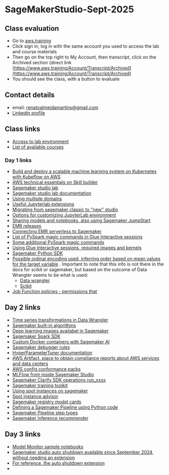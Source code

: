 # SageMakerStudio-Sept-2025

## Class evaluation
- Go to [aws.training](https://www.aws.training/)
- Click sign in, log in with the same account you used to access the lab and course materials
- Then go on the top right to My Account, then transcript, click on the Archived section (direct link [https://www.aws.training/Account/Transcript/Archived](https://www.aws.training/Account/Transcript/Archived)
- You should see the class, with a button to evaluate

## Contact details
- email: renatoalmeidamartins@gmail.com
- [Linkedin profile](https://www.linkedin.com/in/renatodealmeidamartins/)
  
## Class links

- [Access to lab environment](https://us-east-1.student.classrooms.aws.training/class/ilt%23v8Tx76fddYa18jg1vJvvjX)
- [List of available courses](https://releases.awstc.com/)

### Day 1 links
- [Build and deploy a scalable machine learning system on Kubernetes with Kubeflow on AWS](https://aws.amazon.com/blogs/machine-learning/build-and-deploy-a-scalable-machine-learning-system-on-kubernetes-with-kubeflow-on-aws/)
- [AWS technical essentials on Skill builder](https://skillbuilder.aws/learn/K8C2FNZM6X/aws-technical-essentials/N7Q3SXQCDY)
- [Sagemaker studio lab](https://studiolab.sagemaker.aws/login)
- [Sagemaker studio lab documentation](https://docs.aws.amazon.com/sagemaker/latest/dg/studio-lab.html)
- [Using multiple domains](https://docs.aws.amazon.com/sagemaker/latest/dg/domain-multiple.html)
- [Useful Jupyterlab extensions](https://towardsdatascience.com/10-jupyter-lab-extensions-to-boost-your-productivity-4b3800b7ca2a/)
- [Migrating from sagemaker classic to "new" studio](https://docs.aws.amazon.com/sagemaker/latest/dg/studio-updated-migrate.html)
- [Options for customizing JupyterLab environment](https://docs.aws.amazon.com/whitepapers/latest/sagemaker-studio-admin-best-practices/customization.html)
- [Sharing models and notebooks, also using Sagemaker JumpStart](https://aws.amazon.com/blogs/aws/new-share-ml-models-and-notebooks-more-easily-within-your-organization-with-amazon-sagemaker-jumpstart/)
- [EMR releases](https://docs.aws.amazon.com/emr/latest/ReleaseGuide/emr-release-components.html)
- [Connecting EMR serverless to Sagemaker](https://docs.aws.amazon.com/next-generation-sagemaker/latest/userguide/emr-serverless.html)
- [List of PySpark magic commands in Glue Interactive sessions](https://docs.aws.amazon.com/glue/latest/dg/interactive-sessions-magics.html)
- [Some additional PySpark magic commands](https://docs.aws.amazon.com/emr/latest/ManagementGuide/emr-studio-magics.html#accessing-all-magic-commands)
- [Using Glue Interactive sessions, required images and kernels](https://docs.aws.amazon.com/sagemaker/latest/dg/studio-notebooks-glue.html)
- [Sagemaker Python SDK](https://sagemaker.readthedocs.io/en/stable/)
- [Possible ordinal encoding used, inferring order based on mean values for the target variable](https://feature-engine.trainindata.com/en/1.8.x/user_guide/encoding/OrdinalEncoder.html#ordered-ordinal-encoding) . Important to note that this info is not there in the docs for scikit or sagemaker, but based on the outcome of Data Wrangler seems to be what is used:
  - [Data wrangler](https://sagemaker-examples.readthedocs.io/en/latest/sagemaker-datawrangler/tabular-dataflow/data-transformations/index.html#handle-categorical-data)
  - [Scikit](https://scikit-learn.org/stable/modules/generated/sklearn.preprocessing.OrdinalEncoder.html)
- [Job Function policies - permissions that](https://docs.aws.amazon.com/IAM/latest/UserGuide/access_policies_job-functions.html)

## Day 2 links
- [Time series transformations in Data Wrangler](https://docs.aws.amazon.com/sagemaker/latest/dg/data-wrangler-transform.html#data-wrangler-transform-time-series)
- [Sagemaker built-in algorithms](https://docs.aws.amazon.com/sagemaker/latest/dg/algos.html)
- [Deep learning images availabel in Sagemaker](https://docs.aws.amazon.com/sagemaker/latest/dg/pre-built-containers-frameworks-deep-learning.html)
- [Sagemaker Spark SDK](https://github.com/aws/sagemaker-spark)
- [Custom Docker containers with Sagemaker AI](https://docs.aws.amazon.com/sagemaker/latest/dg/docker-containers-adapt-your-own.html)
- [Sagemaker debugger rules](https://docs.aws.amazon.com/sagemaker/latest/dg/use-debugger-built-in-profiler-rules.html)
- [HyperParameterTuner documentation](https://sagemaker.readthedocs.io/en/stable/api/training/tuner.html)
- [AWS Artifact, place to obtain compliance reports about AWS services and data centers](https://aws.amazon.com/artifact/)
- [AWS config conformance packs](https://docs.aws.amazon.com/config/latest/developerguide/conformancepack-sample-templates.html)
- [MLFlow from inside Sagemaker Studio](https://docs.aws.amazon.com/sagemaker/latest/dg/mlflow.html)
- [Sagemaker Clarify SDK operations run_xxxx](https://sagemaker.readthedocs.io/en/stable/api/training/processing.html#sagemaker.clarify.SageMakerClarifyProcessor)
- [Sagemaker training toolkit](https://github.com/aws/sagemaker-training-toolkit)
- [Using spot instances on sagemaker](https://docs.aws.amazon.com/sagemaker/latest/dg/model-managed-spot-training.html)
- [Spot instance advisor](https://aws.amazon.com/ec2/spot/instance-advisor/)
- [Sagemaker registry model cards](https://docs.aws.amazon.com/sagemaker/latest/dg/model-cards.html#model-cards-json-schema)
- [Defining a Sagemaker Pipeline using Python code](https://docs.aws.amazon.com/sagemaker/latest/dg/define-pipeline.html)
- [Sagemaker Pipeline step types](https://docs.aws.amazon.com/sagemaker/latest/dg/build-and-manage-steps-types.html)
- [Sagemaker inference recommender](https://docs.aws.amazon.com/sagemaker/latest/dg/inference-recommender.html)

## Day 3 links
- [Model Monitor sample notebooks](https://github.com/aws-samples/amazon-sagemaker-model-monitor-using-bring-your-own-model/tree/main)
- [Sagemaker studio auto shutdown available since September 2024, without needing an extension](https://aws.amazon.com/about-aws/whats-new/2024/09/amazon-sagemaker-studio-automatic-shutdown-idle-applications/)
- [For reference, the auto shutdown extension](https://github.com/aws-samples/sagemaker-studio-auto-shutdown-extension)
- 
